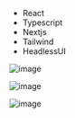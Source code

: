 - React
- Typescript
- Nextjs
- Tailwind
- HeadlessUI

![image](https://github.com/antoniohauren/carhub/assets/101012531/bc80af59-8923-48c2-bf56-d6094f799f6d)

![image](https://github.com/antoniohauren/carhub/assets/101012531/2b3a936b-d317-4c61-b7e2-220690ee143a)

![image](https://github.com/antoniohauren/carhub/assets/101012531/3f828b65-16f5-4c44-8555-5090fa5b74b2)

